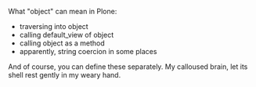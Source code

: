 <p>What "object" can mean in Plone:</p>

<ul>
<li>traversing into object</li>
<li>calling default&#95;view of object</li>
<li>calling object as a method</li>
<li>apparently, string coercion in some places</li>
</ul>

<p>And of course, you can define these separately. My calloused brain, let its shell rest gently in my weary hand.</p>